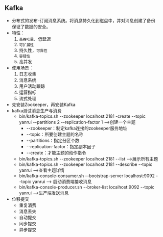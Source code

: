 ## Kafka

* 分布式的发布-订阅消息系统。将消息持久化到磁盘中，并对消息创建了备份保证了数据的安全。
* 特性：
  1. `高吞吐量`、低延迟
  2. `可扩展性`
  3. 持久性，`可靠性`
  4. `容错性`
  5. 高并发
* 使用场景：
  1. 日志收集
  2. 消息系统
  3. 用户活动跟踪
  4. 运营指标
  5. 流式处理
* 先安装Zookeeper，再安装Kafka
* kafka测试消息生产与消费
  * bin/kafka-topics.sh --zookeeper localhost:2181 -create --topic yanrui --partitions 2 --replication-factor 1 -->创建一个主题
    * --zookeeper：制定kafka连接的zookeeper服务地址
    * --topic：所要创建主题的名称
    * --partitions：指定分区个数
    * --replication-factor：指定副本因子
    * --create：才能主题的动作指令
  * bin/kafka-topics.sh --zookeeper localhost:2181 --list -->展示所有主题
  * bin/kafka-topics.sh --zookeeper localhost:2181 --describe --topic yanrui -->查看主题详情
  * bin/kafka-console-consumer.sh --bootstrap-server localhost:9092 --topic yanrui --> 启动消费端接收消息
  * bin/kafka-console-producer.sh --broker-list localhost:9092 --topic yanrui -->生产端发送消息
* 位移提交
  * 重复消费
  * 消息丢失
  * 自动提交
  * 同步提交
  * 异步提交